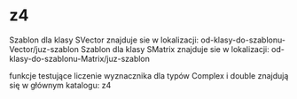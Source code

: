 # z4
Szablon dla klasy SVector znajduje sie w lokalizacji:
od-klasy-do-szablonu-Vector/juz-szablon
Szablon dla klasy SMatrix znajduje sie w lokalizacji:
od-klasy-do-szablonu-Matrix/juz-szablon

funkcje testujące liczenie wyznacznika dla typów Complex i double znajdują 
się w głównym katalogu: z4